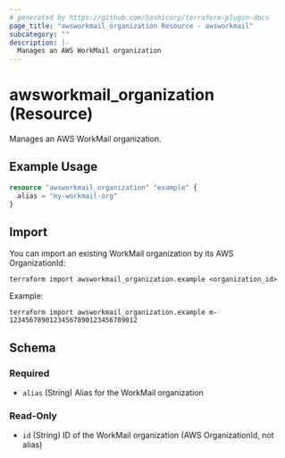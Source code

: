 ```yaml
---
# generated by https://github.com/hashicorp/terraform-plugin-docs
page_title: "awsworkmail_organization Resource - awsworkmail"
subcategory: ""
description: |-
  Manages an AWS WorkMail organization
---
```


# awsworkmail_organization (Resource)

Manages an AWS WorkMail organization.

## Example Usage

```terraform
resource "awsworkmail_organization" "example" {
  alias = "my-workmail-org"
}
```

## Import

You can import an existing WorkMail organization by its AWS OrganizationId:

```
terraform import awsworkmail_organization.example <organization_id>
```

Example:
```
terraform import awsworkmail_organization.example m-12345678901234567890123456789012
```

<!-- schema generated by tfplugindocs -->
## Schema

### Required

- `alias` (String) Alias for the WorkMail organization

### Read-Only

- `id` (String) ID of the WorkMail organization (AWS OrganizationId, not alias)
